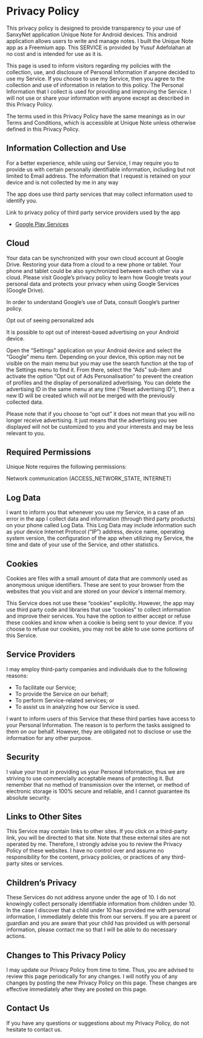# Privacy Policy
This privacy policy is designed to provide transparency to your use of SanxyNet application Unique Note for Android devices. 
This android application allows users to write and manage notes.
I built the Unique Note app as a Freemium app. This SERVICE is provided by Yusuf Adefolahan at no cost and is intended for use as it is.

This page is used to inform visitors regarding my policies with the collection, use, and disclosure of Personal Information if anyone decided to use my Service.
If you choose to use my Service, then you agree to the collection and use of information in relation to this policy. The Personal Information that I collect is used for providing and improving the Service. I will not use or share your information with anyone except as described in this Privacy Policy.

The terms used in this Privacy Policy have the same meanings as in our Terms and Conditions, which is accessible at Unique Note unless otherwise defined in this Privacy Policy.

## Information Collection and Use
For a better experience, while using our Service, I may require you to provide us with certain personally identifiable information, including but not limited to Email address. The information that I request is retained on your device and is not collected by me in any way

The app does use third party services that may collect information used to identify you.

Link to privacy policy of third party service providers used by the app
* [Google Play Services](https://www.google.com/policies/privacy/)


## Cloud
Your data can be synchronized with your own cloud account at Google Drive. Restoring your data from a cloud to a new phone or tablet. 
Your phone and tablet could be also synchronized between each other via a cloud. Please visit Google’s privacy policy  to learn how 
Google treats your personal data and protects your privacy when using Google Services (Google Drive).


In order to understand Google’s use of Data, consult Google’s partner policy.

Opt out of seeing personalized ads

It is possible to opt out of interest-based advertising on your Android device.

Open the “Settings” application on your Android device and select the “Google” menu item. Depending on your device, this option 
may not be visible on the main menu but you may use the search function at the top of the Settings menu to find it. From there, 
select the “Ads” sub-item and activate the option “Opt out of Ads Personalisation” to prevent the creation of profiles and the 
display of personalized advertising. You can delete the advertising ID in the same menu at any time (“Reset advertising ID”), 
then a new ID will be created which will not be merged with the previously collected data.

Please note that if you choose to “opt out” it does not mean that you will no longer receive advertising. It just means that 
the advertising you see displayed will not be customized to you and your interests and may be less relevant to you.

## Required Permissions
Unique Note requires the following permissions:

Network communication (ACCESS_NETWORK_STATE, INTERNET)


## Log Data
I want to inform you that whenever you use my Service, in a case of an error in the app I collect data and information (through third party products) on your phone called Log Data. This Log Data may include information such as your device Internet Protocol (“IP”) address, device name, operating system version, the configuration of the app when utilizing my Service, the time and date of your use of the Service, and other statistics.

## Cookies
Cookies are files with a small amount of data that are commonly used as anonymous unique identifiers. These are sent to your browser from the websites that you visit and are stored on your device's internal memory.

This Service does not use these “cookies” explicitly. However, the app may use third party code and libraries that use “cookies” to collect information and improve their services. You have the option to either accept or refuse these cookies and know when a cookie is being sent to your device. If you choose to refuse our cookies, you may not be able to use some portions of this Service.

## Service Providers
I may employ third-party companies and individuals due to the following reasons:
* To facilitate our Service;
* To provide the Service on our behalf;
* To perform Service-related services; or
* To assist us in analyzing how our Service is used.

I want to inform users of this Service that these third parties have access to your Personal Information. The reason is to perform the tasks assigned to them on our behalf. However, they are obligated not to disclose or use the information for any other purpose.

## Security
I value your trust in providing us your Personal Information, thus we are striving to use commercially acceptable means of protecting it. But remember that no method of transmission over the internet, or method of electronic storage is 100% secure and reliable, and I cannot guarantee its absolute security.

## Links to Other Sites
This Service may contain links to other sites. If you click on a third-party link, you will be directed to that site. Note that these external sites are not operated by me. Therefore, I strongly advise you to review the Privacy Policy of these websites. I have no control over and assume no responsibility for the content, privacy policies, or practices of any third-party sites or services.

## Children’s Privacy
These Services do not address anyone under the age of 10. I do not knowingly collect personally identifiable information from children under 10. In the case I discover that a child under 10 has provided me with personal information, I immediately delete this from our servers. If you are a parent or guardian and you are aware that your child has provided us with personal information, please contact me so that I will be able to do necessary actions.

## Changes to This Privacy Policy
I may update our Privacy Policy from time to time. Thus, you are advised to review this page periodically for any changes. I will notify you of any changes by posting the new Privacy Policy on this page. These changes are effective immediately after they are posted on this page.

## Contact Us
If you have any questions or suggestions about my Privacy Policy, do not hesitate to contact us.
